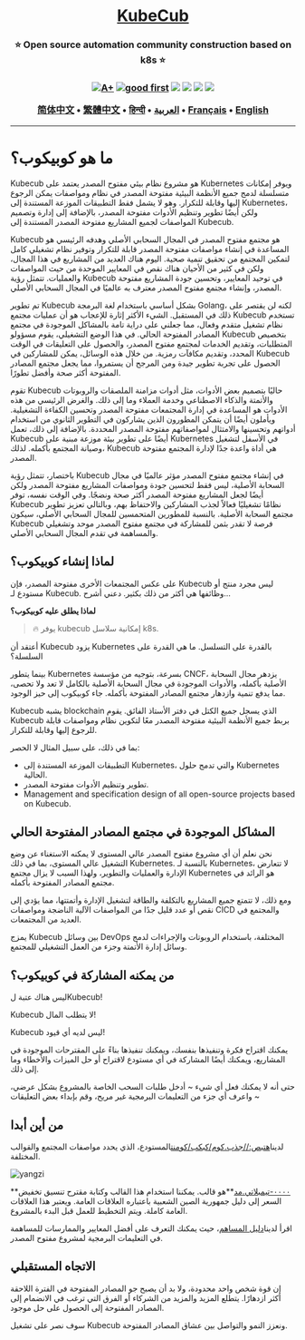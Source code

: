 <h1 align="center" style="border-bottom: none">
    <b>
        <a href="https://docker.nsddd.top">KubeCub</a><br>
    </b>
</h1>
<h3 align="center" style="border-bottom: none">
      ⭐️  Open source automation community construction based on k8s  ⭐️ <br>
<h3>

<p align=center>
<a href="https://goreportcard.com/report/github.com/kubecub/go-project-layout"><img src="https://goreportcard.com/badge/github.com/kubecub/go-project-layout" alt="A+"></a>
<a href="https://github.com/issues?q=org%kubecub+is%3Aissue+label%3A%22good+first+issue%22+no%3Aassignee"><img src="https://img.shields.io/github/issues/kubecub/go-project-layout/good%20first%20issue?logo=%22github%22" alt="good first"></a>
<a href="https://github.com/kubecub/go-project-layout"><img src="https://img.shields.io/github/stars/kubecub/go-project-layout.svg?style=flat&logo=github&colorB=deeppink&label=stars"></a>
<a href="https://join.slack.com/t/kubecub/shared_invite/zt-1se0k2bae-lkYzz0_T~BYh3rjkvlcUqQ"><img src="https://img.shields.io/badge/Slack-100%2B-blueviolet?logo=slack&amp;logoColor=white"></a>
<a href="https://github.com/kubecub/go-project-layout/blob/main/LICENSE"><img src="https://img.shields.io/badge/license-Apache--2.0-green"></a>
<a href="https://golang.org/"><img src="https://img.shields.io/badge/Language-Go-blue.svg"></a>
</p>

</p>

<p align="center">
    <a href="./README-zh-CN.md"><b>简体中文</b></a> •
    <a href="./README-zh-TW.md"><b>繁體中文</b></a> •
    <a href="./README-hi.md"><b>हिन्दी</b></a> •
    <a href="./README-ar.md"><b>العربية</b></a> •
    <a href="./README-fr.md"><b>Français</b></a> •
    <a href="./README.md"><b>English</b></a>
</p>

</p>

* * *

# ما هو كوبيكوب؟

Kubecub هو مشروع نظام بيئي مفتوح المصدر يعتمد على Kubernetes ويوفر إمكانات متسلسلة لدمج جميع الأنظمة البيئية مفتوحة المصدر في نظام ومواصفات يمكن الرجوع إليها وقابلة للتكرار. وهو لا يشمل فقط التطبيقات الموزعة المستندة إلى Kubernetes، ولكن أيضًا تطوير وتنظيم الأدوات مفتوحة المصدر، بالإضافة إلى إدارة وتصميم المواصفات لجميع المشاريع مفتوحة المصدر المستندة إلى Kubecub.

Kubecub هو مجتمع مفتوح المصدر في المجال السحابي الأصلي وهدفه الرئيسي هو المساعدة في إنشاء مواصفات مفتوحة المصدر قابلة للتكرار وتوفير نظام تشغيلي كامل لتمكين المجتمع من تحقيق تنمية صحية. اليوم هناك العديد من المشاريع في هذا المجال، ولكن في كثير من الأحيان هناك نقص في المعايير الموحدة من حيث المواصفات والعمليات. تتمثل رؤية Kubecub في توحيد المعايير، وتحسين جودة المشاريع مفتوحة المصدر، وإنشاء مجتمع مفتوح المصدر معترف به عالميًا في المجال السحابي الأصلي.

تم تطوير Kubecub بشكل أساسي باستخدام لغة البرمجة Golang، لكنه لن يقتصر على ذلك في المستقبل. الشيء الأكثر إثارة للإعجاب هو أن عمليات مجتمع Kubecub تستخدم نظام تشغيل متقدم وفعال، مما جعلني على دراية تامة بالمشاكل الموجودة في مجتمع المصادر المفتوحة الحالي. في هذا الوضع التشغيلي، يقوم مسؤولو Kubecub بتخصيص المتطلبات، وتقديم الخدمات لمجتمع مفتوح المصدر، والحصول على التعليقات في الوقت المحدد، وتقديم مكافآت رمزية. من خلال هذه الوسائل، يمكن للمشاركين في Kubecub الحصول على تجربة تطوير جيدة ومن المرجح أن يستمروا، مما يجعل مجتمع المصادر المفتوحة أكثر صحة وأفضل تطورًا.

تقوم Kubecub حاليًا بتصميم بعض الأدوات، مثل أدوات مزامنة الملصقات والروبوتات والأتمتة والذكاء الاصطناعي وخدمة العملاء وما إلى ذلك. والغرض الرئيسي من هذه الأدوات هو المساعدة في إدارة المجتمعات مفتوحة المصدر وتحسين الكفاءة التشغيلية. ويأملون أيضًا أن يتمكن المطورون الذين يشاركون في التطوير الثانوي من استخدام أدواتهم وتحسينها والامتثال لمواصفاتهم مفتوحة المصدر المحددة. بالإضافة إلى ذلك، تعمل Kubecub أيضًا على تطوير بيئة موزعة مبنية على Kubernetes في الأسفل لتشغيل وصيانة المجتمع بأكمله. لذلك، Kubecub هي أداة واعدة جدًا لإدارة المجتمع مفتوحة المصدر.

باختصار، تتمثل رؤية Kubecub في إنشاء مجتمع مفتوح المصدر مؤثر عالميًا في مجال السحابة الأصلية، ليس فقط لتحسين جودة ومواصفات المشاريع مفتوحة المصدر ولكن أيضًا لجعل المشاريع مفتوحة المصدر أكثر صحة ونضجًا. وفي الوقت نفسه، توفر Kubecub نظامًا تشغيليًا فعالاً لجذب المشاركين والاحتفاظ بهم، وبالتالي تعزيز تطوير مجتمع السحابة الأصلية. بالنسبة للمطورين المتحمسين للمجال السحابي الأصلي، سيكون Kubecub فرصة لا تقدر بثمن للمشاركة في مجتمع مفتوح المصدر موحد وتشغيلي والمساهمة في تقدم المجال السحابي الأصلي.

## لماذا إنشاء كوبيكوب؟

على عكس المجتمعات الأخرى مفتوحة المصدر، فإن Kubecub ليس مجرد منتج أو مستودع لـ Kubecub. وظائفها هي أكثر من ذلك بكثير. دعني أشرح...

**لماذا يطلق عليه كوبيكوب؟**

> 🔥 يوفر kubecub إمكانية سلاسل k8s.

أعتقد أن Kubecub يزود Kubernetes بالقدرة على التسلسل. ما هي القدرة على السلسلة؟

بينما يتطور Kubernetes بسرعة، بتوجيه من مؤسسة CNCF، يزدهر مجال السحابة الأصلية بأكمله، والأدوات الموجودة في مجال السحابة الأصلية بالكامل لا تعد ولا تحصى، مما يدفع تنمية وازدهار مجتمع المصادر المفتوحة بأكمله. جاء كوبيكوب إلى حيز الوجود.

Kubecub يشبه blockchain الذي يسجل جميع الكتل في دفتر الأستاذ الفائق. يقوم Kubecub بربط جميع الأنظمة البيئية مفتوحة المصدر معًا لتكوين نظام ومواصفات قابلة للرجوع إليها وقابلة للتكرار.

بما في ذلك، على سبيل المثال لا الحصر:

-   التطبيقات الموزعة المستندة إلى Kubernetes، والتي تدمج حلول Kubernetes الحالية.
-   تطوير وتنظيم الأدوات مفتوحة المصدر.
-   Management and specification design of all open-source projects based on Kubecub.

## المشاكل الموجودة في مجتمع المصادر المفتوحة الحالي

نحن نعلم أن أي مشروع مفتوح المصدر عالي المستوى لا يمكنه الاستغناء عن وضع التشغيل عالي المستوى، بما في ذلك Kubernetes. بالنسبة لـ Kubernetes، لا تتعارض الإدارة والعمليات والتطوير، ولهذا السبب لا يزال مجتمع Kubernetes هو الرائد في مجتمع المصادر المفتوحة بأكمله.

ومع ذلك، لا تتمتع جميع المشاريع بالتكلفة والطاقة لتشغيل الإدارة وأتمتتها، مما يؤدي إلى نقص أو عدد قليل جدًا من المواصفات الآلية الناضجة ومواصفات CICD والمجتمع في العديد من المجتمعات.

يمزج Kubecub بين وسائل DevOps المختلفة، باستخدام الروبوتات والإجراءات لدمج وسائل إدارة الأتمتة وجزء من العمل التشغيلي للمجتمع.

## من يمكنه المشاركة في كوبيكوب؟

ليس هناك عتبة لKubecub!

Kubecub لا يتطلب المال!

Kubecub ليس لديه أي قيود!

يمكنك اقتراح فكرة وتنفيذها بنفسك، ويمكنك تنفيذها بناءً على المقترحات الموجودة في المشاريع، ويمكنك أيضًا المشاركة في أي مستودع لاقتراح أو حل الميزات والأخطاء وما إلى ذلك.

حتى أنه لا يمكنك فعل أي شيء ~ أدخل طلبات السحب الخاصة بالمشروع بشكل عرضي، واعرف أي جزء من التعليمات البرمجية غير مريح، وقم بإبداء بعض التعليقات ~

## من أين أبدا

لدينا[هتبص://جذب.كوم/كبكب/كومنت](https://github.com/kubecub/community)المستودع، الذي يحدد مواصفات المجتمع والقوالب المختلفة.

![yangzi](http://sm.nsddd.top/sm202306012140301.png)

**[٠٠٠٠-تيمبلاتي.مد](http://0000-template.md/)**هو قالب. يمكننا استخدام هذا القالب وكتابة مقترح تنسيق تخفيض السعر إلى دليل جمهورية الصين الشعبية باعتباره العلاقات العامة. ويعتبر هذا العلاقات العامة كاملة. ويتم التخطيط للعمل قبل البدء بالمشروع.

اقرأ لدينا[دليل المساهم](https://github.com/kubecub/community/blob/main/CONTRIBUTING.md)، حيث يمكنك التعرف على أفضل المعايير والممارسات للمساهمة في التعليمات البرمجية لمشروع مفتوح المصدر.

## الاتجاه المستقبلي

إن قوة شخص واحد محدودة، ولا بد أن يصبح جو المصادر المفتوحة في الفترة اللاحقة أكثر ازدهارًا. يتطلع المزيد والمزيد من الشركاء أو الفرق التي ترغب في الانضمام إلى المصادر المفتوحة إلى الحصول على حل موجود.

سوف نصر على تشغيل Kubecub ونعزز النمو والتواصل بين عشاق المصادر المفتوحة.
